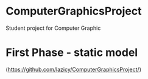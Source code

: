 # ComputerGraphicsProject
Student project for Computer Graphic

# First Phase - static model
(https://github.com/lazicy/ComputerGraphicsProject/)
